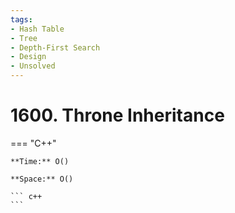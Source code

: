 ```yaml
---
tags:
- Hash Table
- Tree
- Depth-First Search
- Design
- Unsolved
---
```



# 1600. Throne Inheritance

=== "C++"

    **Time:** O()

    **Space:** O()

    ``` c++
    ```